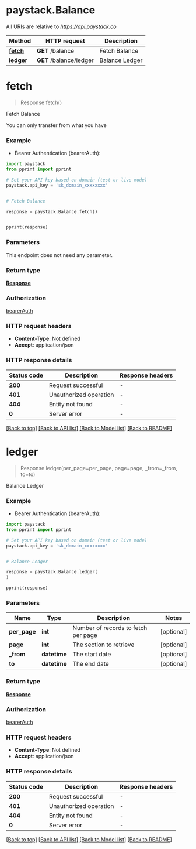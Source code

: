 # paystack.Balance

All URIs are relative to *https://api.paystack.co*

Method | HTTP request | Description
------------- | ------------- | -------------
[**fetch**](Balance.md#fetch) | **GET** /balance | Fetch Balance
[**ledger**](Balance.md#ledger) | **GET** /balance/ledger | Balance Ledger


# **fetch**
> Response fetch()

Fetch Balance

You can only transfer from what you have

### Example

* Bearer Authentication (bearerAuth):
```python
import paystack
from pprint import pprint

# Set your API key based on domain (test or live mode)
paystack.api_key = 'sk_domain_xxxxxxxx'


# Fetch Balance

response = paystack.Balance.fetch()


pprint(response)
```
### Parameters
This endpoint does not need any parameter.

### Return type

[**Response**](Response.md)

### Authorization

[bearerAuth](../README.md#bearerAuth)

### HTTP request headers

 - **Content-Type**: Not defined
 - **Accept**: application/json

### HTTP response details
| Status code | Description | Response headers |
|-------------|-------------|------------------|
**200** | Request successful |  -  |
**401** | Unauthorized operation |  -  |
**404** | Entity not found |  -  |
**0** | Server error |  -  |

[[Back to top]](#) [[Back to API list]](../README.md#documentation-for-api-endpoints) [[Back to Model list]](../README.md#documentation-for-models) [[Back to README]](../README.md)

# **ledger**
> Response ledger(per_page=per_page, page=page, _from=_from, to=to)

Balance Ledger

### Example

* Bearer Authentication (bearerAuth):
```python
import paystack
from pprint import pprint

# Set your API key based on domain (test or live mode)
paystack.api_key = 'sk_domain_xxxxxxxx'


# Balance Ledger

response = paystack.Balance.ledger(
)

pprint(response)
```
### Parameters

Name | Type | Description  | Notes
------------- | ------------- | ------------- | -------------
 **per_page** | **int**| Number of records to fetch per page | [optional] 
 **page** | **int**| The section to retrieve | [optional] 
 **_from** | **datetime**| The start date | [optional] 
 **to** | **datetime**| The end date | [optional] 

### Return type

[**Response**](Response.md)

### Authorization

[bearerAuth](../README.md#bearerAuth)

### HTTP request headers

 - **Content-Type**: Not defined
 - **Accept**: application/json

### HTTP response details
| Status code | Description | Response headers |
|-------------|-------------|------------------|
**200** | Request successful |  -  |
**401** | Unauthorized operation |  -  |
**404** | Entity not found |  -  |
**0** | Server error |  -  |

[[Back to top]](#) [[Back to API list]](../README.md#documentation-for-api-endpoints) [[Back to Model list]](../README.md#documentation-for-models) [[Back to README]](../README.md)

